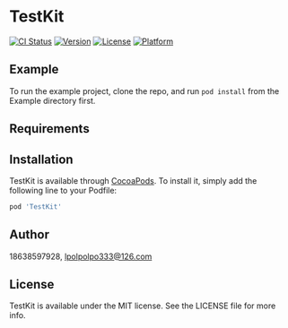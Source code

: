 # TestKit

[![CI Status](https://img.shields.io/travis/18638597928/TestKit.svg?style=flat)](https://travis-ci.org/18638597928/TestKit)
[![Version](https://img.shields.io/cocoapods/v/TestKit.svg?style=flat)](https://cocoapods.org/pods/TestKit)
[![License](https://img.shields.io/cocoapods/l/TestKit.svg?style=flat)](https://cocoapods.org/pods/TestKit)
[![Platform](https://img.shields.io/cocoapods/p/TestKit.svg?style=flat)](https://cocoapods.org/pods/TestKit)

## Example

To run the example project, clone the repo, and run `pod install` from the Example directory first.

## Requirements

## Installation

TestKit is available through [CocoaPods](https://cocoapods.org). To install
it, simply add the following line to your Podfile:

```ruby
pod 'TestKit'
```

## Author

18638597928, lpolpolpo333@126.com

## License

TestKit is available under the MIT license. See the LICENSE file for more info.
